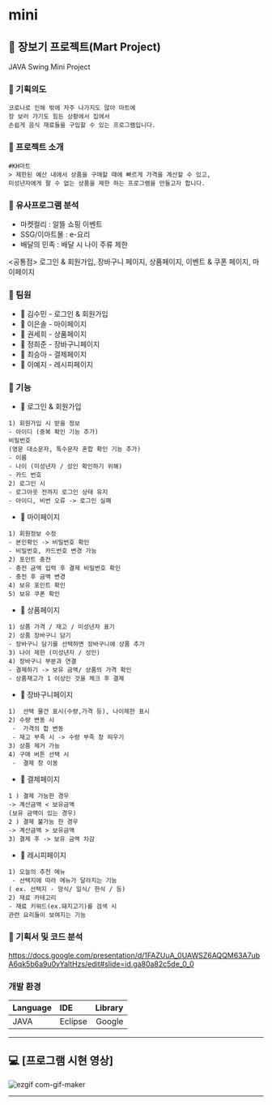 # mini
## :bento: 장보기 프로젝트(Mart Project)

JAVA Swing Mini Project

### :rice_ball: 기획의도
```
코로나로 인해 밖에 자주 나가지도 않아 마트에 
장 보러 가기도 힘든 상황에서 집에서 
손쉽게 음식 재료들을 구입할 수 있는 프로그램입니다.
```
### :memo: 프로젝트 소개
```
#KH마트
> 제한된 예산 내에서 상품을 구매할 때에 빠르게 가격을 계산할 수 있고, 
미성년자에게 팔 수 없는 상품을 제한 하는 프로그램을 만들고자 합니다.
```
### :corn: 유사프로그램 분석
* 마켓컬리 : 알뜰 쇼핑 이벤트
* SSG/이마트몰 : e-요리
* 배달의 민족 : 배달 시 나이 주류 제한

<공통점>
로그인 & 회원가입, 장바구니 페이지, 상품페이지, 이벤트 & 쿠폰 페이지, 마이페이지

### :fork_and_knife: 팀원
+ :strawberry: 김수민 - 로그인 & 회원가입
+ :tangerine: 이은솔 - 마이페이지
+ :lemon: 권세희 - 상품페이지
+ :watermelon: 정희준 - 장바구니페이지
+ :peach: 최승아 - 결제페이지
+ :apple: 이예지 - 레시피페이지

### :hamburger: 기능 

+ :strawberry: 로그인 & 회원가입
```
1) 회원가입 시 받을 정보 
- 아이디 (중복 확인 기능 추가)
비밀번호 
(영문 대소문자, 특수문자 혼합 확인 기능 추가)
- 이름
- 나이 (미성년자 / 성인 확인하기 위해)
- 카드 번호 
2) 로그인 시
- 로그아웃 전까지 로그인 상태 유지
- 아이디, 비번 오류 -> 로그인 실패
```

+ :tangerine: 마이페이지
```
1) 회원정보 수정
- 본인확인 -> 비밀번호 확인
- 비밀번호, 카드번호 변경 가능
2) 포인트 충전
- 충전 금액 입력 후 결제 비밀번호 확인
- 충전 후 금액 변경
4) 보유 포인트 확인
5) 보유 쿠폰 확인
```

+ :lemon: 상품페이지
```
1) 상품 가격 / 재고 / 미성년자 표기
2) 상품 장바구니 담기 
- 장바구니 담기를 선택하면 장바구니에 상품 추가 
3) 나이 제한 (미성년자 / 성인)
4) 장바구니 부분과 연결
- 결제하기 -> 보유 금액/ 상품의 가격 확인
- 상품재고가 1 이상인 것을 체크 후 결제 
```
+ :watermelon: 장바구니페이지
```
1)  선택 물건 표시(수량,가격 등), 나이제한 표시
2) 수량 변동 시 
 -  가격의 합 변동
 - 재고 부족 시 -> 수량 부족 창 띄우기
3) 상품 제거 가능 
4) 구매 버튼 선택 시 
 -  결제 창 이동
```

+ :peach: 결제페이지
```
1 ) 결제 가능한 경우 
-> 계산금액 < 보유금액 
(보유 금액이 있는 경우)
2 ) 결제 불가능 한 경우 
-> 계산금액 > 보유금액
3) 결제 후 -> 보유 금액 차감
```

+ :apple: 레시피페이지
```
1) 오늘의 추천 메뉴
 - 선택지에 따라 메뉴가 달라지는 기능
( ex. 선택지 - 양식/ 일식/ 한식 / 등)
2) 재료 카테고리 
- 재료 키워드(ex.돼지고기)를 검색 시 
관련 요리들이 보여지는 기능
```

### :tropical_drink: 기획서 및 코드 분석
https://docs.google.com/presentation/d/1FAZUuA_0UAWSZ6AQQM63A7ubA6qk5b6a9u0yYaltHzs/edit#slide=id.ga80a82c5de_0_0

### 개발 환경
|  Language  |    IDE     |  Library   |
| ---------- | :--------- |----------: |
|    JAVA    |   Eclipse  |  Google    |
----------------------------------------------------------------------
## :computer: [프로그램 시현 영상]
![ezgif com-gif-maker](https://user-images.githubusercontent.com/59958929/101500475-e3df7800-39b1-11eb-8b18-8e40576f80e7.gif)

---------------------------------------------------------------
